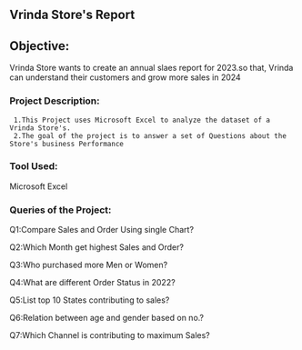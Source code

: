 ## Vrinda Store's Report

## Objective:

Vrinda Store wants to create an annual slaes report for 2023.so that, Vrinda can understand their customers and grow more sales in 2024

### Project Description:
     1.This Project uses Microsoft Excel to analyze the dataset of a Vrinda Store's.
     2.The goal of the project is to answer a set of Questions about the Store's business Performance
### Tool Used:
Microsoft Excel
### Queries of the Project:
Q1:Compare Sales and Order Using single Chart?

Q2:Which Month get highest Sales and Order?

Q3:Who purchased more Men or Women?

Q4:What are different Order Status in 2022?

Q5:List top 10 States contributing to sales?

Q6:Relation between age and gender based on no.?

Q7:Which Channel is contributing to maximum Sales?




